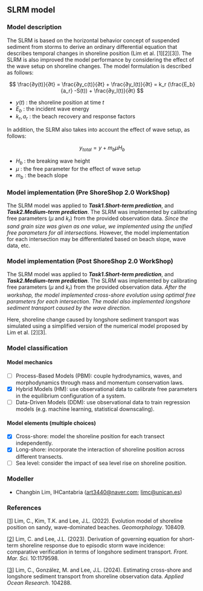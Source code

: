 ## SLRM model
### Model description
The SLRM is based on the horizontal behavior concept of suspended sediment from storms to derive an ordinary differential equation that describes temporal changes in shoreline position (Lim et al. [1][2][3]). The SLRM is also improved the model performance by considering the effect of the wave setup on shoreline changes. The model formulation is described as follows:

$$
\frac{∂y(t)}{∂t} = \frac{∂y_c(t)}{∂t} + \frac{∂y_l(t)}{∂t} = k_r (\frac{E_b}{a_r} -S(t)) + \frac{∂y_l(t)}{∂t}
$$

- $y(t)$ : the shoreline position at time $t$
- $E_b$ : the incident wave energy
- $k_r,a_r$ : the beach recovery and response factors

In addition, the SLRM also takes into account the effect of wave setup, as follows:

$$
y_{total}=y+m_bμH_b
$$

- $H_b$ : the breaking wave height
- $μ$ : the free parameter for the effect of wave setup
- $m_b$ : the beach slope

### Model implementation (Pre ShoreShop 2.0 WorkShop)
The SLRM model was applied to ***Task1.Short-term prediction***, and ***Task2.Medium-term prediction***. The SLRM was implemented by calibrating free parameters ($μ$ and $k_r$) from the provided observation data. *Since the sand grain size was given as one value, we implemented using the unified free parameters for all intersections.* However, the model implementation for each intersection may be differentiated based on beach slope, wave data, etc.

### Model implementation (Post ShoreShop 2.0 WorkShop)
The SLRM model was applied to ***Task1.Short-term prediction***, and ***Task2.Medium-term prediction***. The SLRM was implemented by calibrating free parameters ($μ$ and $k_r$) from the provided observation data. *After the workshop, the model implemented cross-shore evolution using optimal free parameters for each intersection. The model also implemented longshore sediment transport caused by the wave direction.*

Here, shoreline change caused by longshore sediment transport was simulated using a simplified version of the numerical model proposed by Lim et al. [2][3].

### Model classification
#### Model mechanics
- [ ] Process-Based Models (PBM): couple hydrodynamics, waves, and morphodynamics through mass and momentum conservation laws.
- [x] Hybrid Models (HM): use observational data to calibrate free parameters in the equilibrium configuration of a system.
- [ ] Data-Driven Models (DDM): use observational data to train regression models (e.g. machine learning, statistical downscaling).
#### Model elements (multiple choices)
- [x] Cross-shore: model the shoreline position for each transect independently.
- [x] Long-shore: incorporate the interaction of shoreline position across different transects.
- [ ] Sea level: consider the impact of sea level rise on shoreline position.

### Modeller
- Changbin Lim, IHCantabria (art3440@naver.com; limc@unican.es)

### References
[[1](https://doi.org/10.1016/j.geomorph.2022.108409)]
Lim, C., Kim, T.K. and Lee, J.L. (2022). Evolution model of shoreline position on sandy, wave-dominated beaches. *Geomorphology*. 108409.

[[2](https://doi.org/10.3389/fmars.2023.1179598)]
Lim, C. and Lee, J.L. (2023). Derivation of governing equation for short-term shoreline response due to episodic storm
wave incidence: comparative verification in terms of longshore sediment transport. *Front. Mar. Sci.* 10:1179598.

[[3](https://doi.org/10.1016/j.apor.2024.104288)]
Lim, C., González, M. and Lee, J.L. (2024). Estimating cross-shore and longshore sediment transport from shoreline observation data. *Applied Ocean Research*. 104288.
